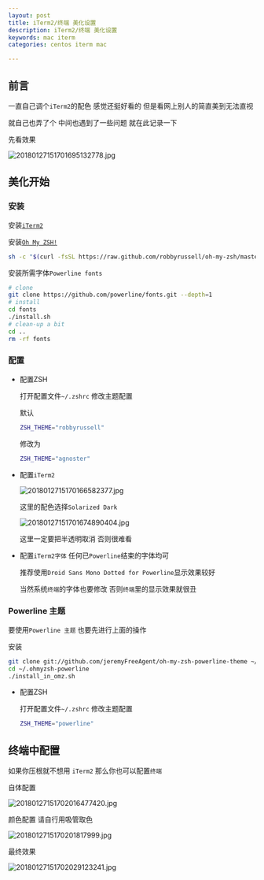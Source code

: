 ```yaml
---
layout: post
title: iTerm2/终端 美化设置
description: iTerm2/终端 美化设置
keywords: mac iterm
categories: centos iterm mac

---
```


## 前言

一直自己调个`iTerm2`的配色 感觉还挺好看的  但是看网上别人的简直美到无法直视   

就自己也弄了个 中间也遇到了一些问题 就在此记录一下

先看效果

![20180127151701695132778.jpg](http://image.psvmc.cn/20180127151701695132778.jpg)

## 美化开始

### 安装

安装[`iTerm2`](http://www.iterm2.com/)

安装[`Oh My ZSH!`](http://ohmyz.sh/)

```bash
sh -c "$(curl -fsSL https://raw.github.com/robbyrussell/oh-my-zsh/master/tools/install.sh)"
```

安装所需字体`Powerline fonts`

```bash
# clone
git clone https://github.com/powerline/fonts.git --depth=1
# install
cd fonts
./install.sh
# clean-up a bit
cd ..
rm -rf fonts
```

### 配置

+ 配置ZSH

  打开配置文件`~/.zshrc` 修改主题配置

  默认

  ```bash
  ZSH_THEME="robbyrussell"
  ```

  修改为

  ```bash
  ZSH_THEME="agnoster"
  ```

+ 配置`iTerm2`

  ![2018012715170166582377.jpg](http://image.psvmc.cn/2018012715170166582377.jpg)

  这里的配色选择`Solarized Dark`

  ![20180127151701674890404.jpg](http://image.psvmc.cn/20180127151701674890404.jpg)

  这里一定要把半透明取消  否则很难看

+ 配置`iTerm2字体` 任何已`Powerline`结束的字体均可   

  推荐使用`Droid Sans Mono Dotted for Powerline`显示效果较好  

  当然系统`终端`的字体也要修改 否则`终端`里的显示效果就很丑

### Powerline 主题

要使用`Powerline 主题` 也要先进行上面的操作 

安装

```bash
git clone git://github.com/jeremyFreeAgent/oh-my-zsh-powerline-theme ~/.ohmyzsh-powerline
cd ~/.ohmyzsh-powerline
./install_in_omz.sh
```

- 配置ZSH

  打开配置文件`~/.zshrc` 修改主题配置

  ```bash
  ZSH_THEME="powerline"
  ```

## 终端中配置

如果你压根就不想用 `iTerm2` 那么你也可以配置`终端`

自体配置

![20180127151702016477420.jpg](http://image.psvmc.cn/20180127151702016477420.jpg)

颜色配置 请自行用吸管取色

![2018012715170201817999.jpg](http://image.psvmc.cn/2018012715170201817999.jpg)

最终效果

![20180127151702029123241.jpg](http://image.psvmc.cn/20180127151702029123241.jpg)